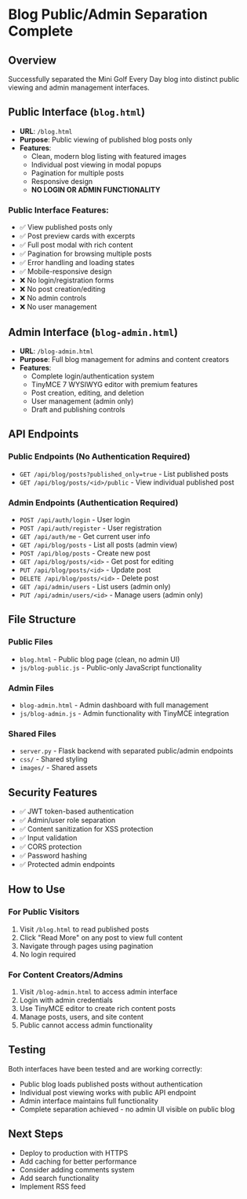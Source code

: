# Blog Public/Admin Separation Complete

## Overview
Successfully separated the Mini Golf Every Day blog into distinct public viewing and admin management interfaces.

## Public Interface (`blog.html`)
- **URL**: `/blog.html`
- **Purpose**: Public viewing of published blog posts only
- **Features**:
  - Clean, modern blog listing with featured images
  - Individual post viewing in modal popups
  - Pagination for multiple posts
  - Responsive design
  - **NO LOGIN OR ADMIN FUNCTIONALITY**

### Public Interface Features:
- ✅ View published posts only
- ✅ Post preview cards with excerpts
- ✅ Full post modal with rich content
- ✅ Pagination for browsing multiple posts
- ✅ Error handling and loading states
- ✅ Mobile-responsive design
- ❌ No login/registration forms
- ❌ No post creation/editing
- ❌ No admin controls
- ❌ No user management

## Admin Interface (`blog-admin.html`)
- **URL**: `/blog-admin.html`
- **Purpose**: Full blog management for admins and content creators
- **Features**:
  - Complete login/authentication system
  - TinyMCE 7 WYSIWYG editor with premium features
  - Post creation, editing, and deletion
  - User management (admin only)
  - Draft and publishing controls

## API Endpoints

### Public Endpoints (No Authentication Required)
- `GET /api/blog/posts?published_only=true` - List published posts
- `GET /api/blog/posts/<id>/public` - View individual published post

### Admin Endpoints (Authentication Required)
- `POST /api/auth/login` - User login
- `POST /api/auth/register` - User registration
- `GET /api/auth/me` - Get current user info
- `GET /api/blog/posts` - List all posts (admin view)
- `POST /api/blog/posts` - Create new post
- `GET /api/blog/posts/<id>` - Get post for editing
- `PUT /api/blog/posts/<id>` - Update post
- `DELETE /api/blog/posts/<id>` - Delete post
- `GET /api/admin/users` - List users (admin only)
- `PUT /api/admin/users/<id>` - Manage users (admin only)

## File Structure

### Public Files
- `blog.html` - Public blog page (clean, no admin UI)
- `js/blog-public.js` - Public-only JavaScript functionality

### Admin Files
- `blog-admin.html` - Admin dashboard with full management
- `js/blog-admin.js` - Admin functionality with TinyMCE integration

### Shared Files
- `server.py` - Flask backend with separated public/admin endpoints
- `css/` - Shared styling
- `images/` - Shared assets

## Security Features
- ✅ JWT token-based authentication
- ✅ Admin/user role separation
- ✅ Content sanitization for XSS protection
- ✅ Input validation
- ✅ CORS protection
- ✅ Password hashing
- ✅ Protected admin endpoints

## How to Use

### For Public Visitors
1. Visit `/blog.html` to read published posts
2. Click "Read More" on any post to view full content
3. Navigate through pages using pagination
4. No login required

### For Content Creators/Admins
1. Visit `/blog-admin.html` to access admin interface
2. Login with admin credentials
3. Use TinyMCE editor to create rich content posts
4. Manage posts, users, and site content
5. Public cannot access admin functionality

## Testing
Both interfaces have been tested and are working correctly:
- Public blog loads published posts without authentication
- Individual post viewing works with public API endpoint
- Admin interface maintains full functionality
- Complete separation achieved - no admin UI visible on public blog

## Next Steps
- Deploy to production with HTTPS
- Add caching for better performance
- Consider adding comments system
- Add search functionality
- Implement RSS feed
